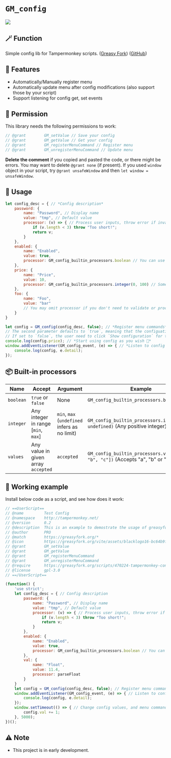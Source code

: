 # `GM_config`

[![](https://img.shields.io/badge/Crazy%20Thur.-V%20me%2050-red?logo=kfc)](https://greasyfork.org/rails/active_storage/blobs/redirect/eyJfcmFpbHMiOnsibWVzc2FnZSI6IkJBaHBBaWZvIiwiZXhwIjpudWxsLCJwdXIiOiJibG9iX2lkIn19--10e04ed7ed56ae18d22cec6d675b34fd579cecab/wechat.jpeg?locale=zh-CN)

## 🪄 Function

Simple config lib for Tampermonkey scripts. ([Greasy Fork](https://greasyfork.org/scripts/470224)) ([GitHub](https://github.com/PRO-2684/gadgets/tree/main/GM_config))

## 🎉 Features

- Automatically/Manually register menu
- Automatically update menu after config modifications (also support those by your script)
- Support listening for config get, set events

## 🤔 Permission

This library needs the following permissions to work:

```javascript
// @grant        GM_setValue // Save your config
// @grant        GM_getValue // Get your config
// @grant        GM_registerMenuCommand // Register menu
// @grant        GM_unregisterMenuCommand // Update menu
```

**Delete the comment** if you copied and pasted the code, or there might be errors. You may want to delete `@grant none` (if present). If you used `window` object in your script, try `@grant unsafeWindow` and then `let window = unsafeWindow`.

## 📖 Usage

```javascript
let config_desc = { // *Config description*
    password: {
        name: "Password", // Display name
        value: "tmp", // Default value
        processor: (v) => { // Process user inputs, throw error if invalid
            if (v.length < 3) throw "Too short!";
            return v;
        }
    },
    enabled: {
        name: "Enabled",
        value: true,
        processor: GM_config_builtin_processors.boolean // You can use builtin processors
    },
    price: {
        name: "Price",
        value: 10,
        processor: GM_config_builtin_processors.integer(0, 100) // Some builtin processors accept arguments
    },
    foo: {
        name: "Foo",
        value: "bar"
        // You may omit processor if you don't need to validate or process user inputs
    }
}

let config = GM_config(config_desc, false); // *Register menu commands*
// The second parameter defaults to `true`, meaning that the configuation menu will be registered automatically
// If set to `false`, the user need to click `Show configuration` for the configuation menu to be registered
console.log(config.price); // *Start using config as you wish 🎉*
window.addEventListener(GM_config_event, (e) => { // *Listen to config changes*
    console.log(config, e.detail);
});
```

## 📦 Built-in processors

|Name|Accept|Argument|Example|
|-|-|-|-|
|`boolean`|`true` or `false`|None|`GM_config_builtin_processors.boolean`|
|`integer`|Any integer in range [`min`, `max`]|`min`, `max` (`undefined` infers as no limit)|`GM_config_builtin_processors.integer(1, undefined)` (Any positive integer)|
|`values`|Any value in given array `accepted`|`accepted`|`GM_config_builtin_processors.values(["a", "b", "c"])` (Accepts "a", "b" or "c")|

## 👀 Working example

Install below code as a script, and see how does it work:

```javascript
// ==UserScript==
// @name         Test Config
// @namespace    http://tampermonkey.net/
// @version      0.2
// @description  This is an example to demostrate the usage of greasyfork.org/scripts/470224.
// @author       PRO
// @match        https://greasyfork.org/*
// @icon         https://greasyfork.org/vite/assets/blacklogo16-bc64b9f7.png
// @grant        GM_setValue
// @grant        GM_getValue
// @grant        GM_registerMenuCommand
// @grant        GM_unregisterMenuCommand
// @require      https://greasyfork.org/scripts/470224-tampermonkey-config/code/Tampermonkey%20Config.js
// @license      gpl-3.0
// ==/UserScript==

(function() {
    'use strict';
    let config_desc = { // Config description
        password: {
            name: "Password", // Display name
            value: "tmp", // Default value
            processor: (v) => { // Process user inputs, throw error if invalid
                if (v.length < 3) throw "Too short!";
                return v;
            }
        },
        enabled: {
            name: "Enabled",
            value: true,
            processor: GM_config_builtin_processors.boolean // You can use builtin processors
        },
        val: {
            name: "Float",
            value: 11.4,
            processor: parseFloat
        }
    }
    let config = GM_config(config_desc, false); // Register menu commands
    window.addEventListener(GM_config_event, (e) => { // Listen to config changes
        console.log(config, e.detail);
    });
    window.setTimeout(() => { // Change config values, and menu commands will be updated automatically
        config.val += 1;
    }, 5000);
})();
```

## ⚠️ Note

- This project is in early development.